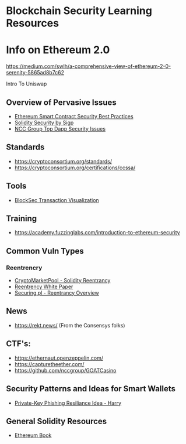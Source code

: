 # Blockchain Security Learning Resources

# Info on Ethereum 2.0
https://medium.com/swlh/a-comprehensive-view-of-ethereum-2-0-serenity-5865ad8b7c62

Intro To Uniswap

## Overview of Pervasive Issues
- [Ethereum Smart Contract Security Best Practices](https://consensys.github.io/smart-contract-best-practices)
- [Solidity Security by Sigp](https://github.com/sigp/solidity-security-blog)
- [NCC Group Top Dapp Security Issues](https://dasp.co/)

## Standards 
- https://cryptoconsortium.org/standards/
- https://cryptoconsortium.org/certifications/ccssa/

## Tools
- [BlockSec Transaction Visualization](https://versatile.blocksecteam.com/)

## Training
- https://academy.fuzzinglabs.com/introduction-to-ethereum-security

## Common Vuln Types
### Reentrencry 
- [CryptoMarketPool - Solidity Reentrancy](https://cryptomarketpool.com/reentrancy-attack-in-a-solidity-smart-contract/)
- [Reentrency White Paper](https://arxiv.org/pdf/2105.02881.pdf)
- [Securing.pl - Reentrancy Overview](https://www.securing.pl/pl/reentrancy-attack-in-smart-contracts-is-it-still-a-problem/)

## News
- https://rekt.news/ (From the Consensys folks)


## CTF's:
- https://ethernaut.openzeppelin.com/
- https://capturetheether.com/
- https://github.com/nccgroup/GOATCasino

## Security Patterns and Ideas for Smart Wallets
- [Private-Key Phishing Resiliance Idea - Harry](https://steemit.com/ethereum/@sniko/my-attempt-to-prevent-private-key-phishing)


## General Solidity Resources
- [Ethereum Book](https://github.com/ethereumbook/ethereumbook)
